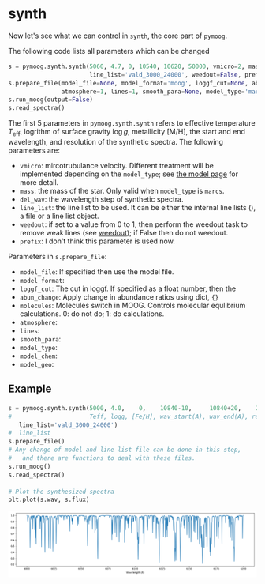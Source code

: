 # synth

Now let's see what we can control in `synth`, the core part of `pymoog`.

The following code lists all parameters which can be changed 

```py
s = pymoog.synth.synth(5060, 4.7, 0, 10540, 10620, 50000, vmicro=2, mass=1, del_wav=0.02, 
                       line_list='vald_3000_24000', weedout=False, prefix='')
s.prepare_file(model_file=None, model_format='moog', loggf_cut=None, abun_change=None, molecules=None, 
               atmosphere=1, lines=1, smooth_para=None, model_type='marcs', model_chem='st', model_geo='auto')
s.run_moog(output=False)
s.read_spectra()
```

The first 5 parameters in `pymoog.synth.synth` refers to effective temperature $T_\mathrm{eff}$, logrithm of surface gravity $\log{g}$, metallicity $\mathrm{[M/H]}$, the start and end wavelength, and resolution of the synthetic spectra.
The following parameters are:
- `vmicro`: mircotrubulance velocity. Different treatment will be implemented depending on the `model_type`; see [the model page]() for more detail. 
- `mass`: the mass of the star. Only valid when `model_type` is `marcs`.
- `del_wav`: the wavelength step of synthetic spectra.
- `line_list`: the line list to be used. It can be either the internal line lists (), a file or a line list object.
- `weedout`: if set to a value from 0 to 1, then perform the weedout task to remove weak lines (see [weedout]()); if False then do not weedout.
- `prefix`: I don't think this parameter is used now.

Parameters in `s.prepare_file`:
- `model_file`: If specified then use the model file.
- `model_format`: 
- `loggf_cut`: The cut in loggf. If specified as a float number, then the 
- `abun_change`: Apply change in abundance ratios using dict, `{}`
- `molecules`: Molecules switch in MOOG. Controls molecular equlibrium calculations. 0: do not do; 1: do calculations. 
- `atmosphere`: 
- `lines`:
- `smooth_para`:
- `model_type`: 
- `model_chem`:
- `model_geo`:
 
## Example

```py
s = pymoog.synth.synth(5000, 4.0,    0,    10840-10,     10840+20,    28000,
#                      Teff, logg, [Fe/H], wav_start(A), wav_end(A), resolution, 
   line_list='vald_3000_24000')
#  line_list
s.prepare_file()
# Any change of model and line list file can be done in this step, 
#   and there are functions to deal with these files.
s.run_moog()
s.read_spectra()

# Plot the synthesized spectra
plt.plot(s.wav, s.flux)
```
![](../img/driver_guide/synth.png)